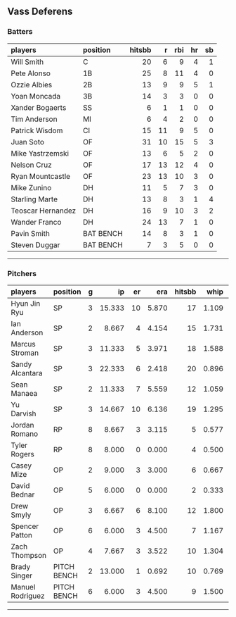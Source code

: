 ## Vass Deferens

### Batters

 
|players           |position  | hitsbb|  r| rbi| hr| sb| 
|:-----------------|:---------|------:|--:|---:|--:|--:| 
|Will Smith        |C         |     20|  6|   9|  4|  1| 
|Pete Alonso       |1B        |     25|  8|  11|  4|  0| 
|Ozzie Albies      |2B        |     13|  9|   9|  5|  1| 
|Yoan Moncada      |3B        |     14|  3|   3|  0|  0| 
|Xander Bogaerts   |SS        |      6|  1|   1|  0|  0| 
|Tim Anderson      |MI        |      6|  4|   2|  0|  0| 
|Patrick Wisdom    |CI        |     15| 11|   9|  5|  0| 
|Juan Soto         |OF        |     31| 10|  15|  5|  3| 
|Mike Yastrzemski  |OF        |     13|  6|   5|  2|  0| 
|Nelson Cruz       |OF        |     17| 13|  12|  4|  0| 
|Ryan Mountcastle  |OF        |     23| 13|  10|  3|  0| 
|Mike Zunino       |DH        |     11|  5|   7|  3|  0| 
|Starling Marte    |DH        |     13|  8|   3|  1|  4| 
|Teoscar Hernandez |DH        |     16|  9|  10|  3|  2| 
|Wander Franco     |DH        |     24| 13|   7|  1|  0| 
|Pavin Smith       |BAT BENCH |     14|  8|   3|  1|  0| 
|Steven Duggar     |BAT BENCH |      7|  3|   5|  0|  0| 


* * *

### Pitchers

 
|players          |position    |  g|     ip| er|   era| hitsbb|  whip| so|  w| sv| 
|:----------------|:-----------|--:|------:|--:|-----:|------:|-----:|--:|--:|--:| 
|Hyun Jin Ryu     |SP          |  3| 15.333| 10| 5.870|     17| 1.109| 16|  1|  0| 
|Ian Anderson     |SP          |  2|  8.667|  4| 4.154|     15| 1.731|  0|  1|  0| 
|Marcus Stroman   |SP          |  3| 11.333|  5| 3.971|     18| 1.588|  7|  0|  0| 
|Sandy Alcantara  |SP          |  3| 22.333|  6| 2.418|     20| 0.896| 32|  1|  0| 
|Sean Manaea      |SP          |  2| 11.333|  7| 5.559|     12| 1.059| 14|  0|  0| 
|Yu Darvish       |SP          |  3| 14.667| 10| 6.136|     19| 1.295| 16|  1|  0| 
|Jordan Romano    |RP          |  8|  8.667|  3| 3.115|      5| 0.577| 10|  2|  4| 
|Tyler Rogers     |RP          |  8|  8.000|  0| 0.000|      4| 0.500|  7|  2|  1| 
|Casey Mize       |OP          |  2|  9.000|  3| 3.000|      6| 0.667|  6|  0|  0| 
|David Bednar     |OP          |  5|  6.000|  0| 0.000|      2| 0.333| 10|  0|  1| 
|Drew Smyly       |OP          |  3|  6.667|  6| 8.100|     12| 1.800|  6|  0|  0| 
|Spencer Patton   |OP          |  6|  6.000|  3| 4.500|      7| 1.167|  3|  0|  1| 
|Zach Thompson    |OP          |  4|  7.667|  3| 3.522|     10| 1.304|  2|  0|  0| 
|Brady Singer     |PITCH BENCH |  2| 13.000|  1| 0.692|     10| 0.769| 11|  1|  0| 
|Manuel Rodriguez |PITCH BENCH |  6|  6.000|  3| 4.500|      9| 1.500|  3|  1|  0| 


* * *


